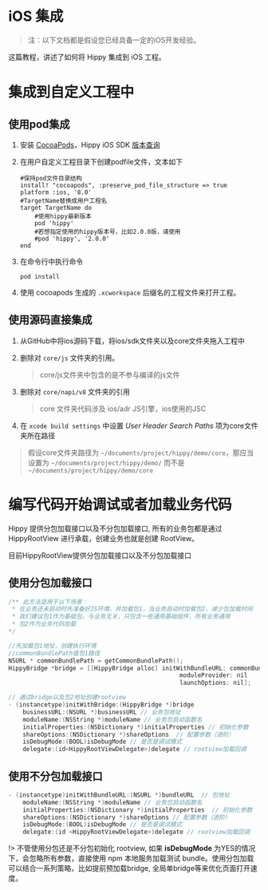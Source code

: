 # iOS 集成

>注：以下文档都是假设您已经具备一定的iOS开发经验。

这篇教程，讲述了如何将 Hippy 集成到 iOS 工程。

# 集成到自定义工程中

## 使用pod集成

1. 安装 [CocoaPods](https://cocoapods.org/)，Hippy iOS SDK [版本查询](https://cocoapods.org/pods/hippy)

2. 在用户自定义工程目录下创建podfile文件，文本如下

    ```text
    #保持pod文件目录结构
    install! "cocoapods", :preserve_pod_file_structure => true
    platform :ios, '8.0'
    #TargetName替换成用户工程名
    target TargetName do
        #使用hippy最新版本
        pod 'hippy'
        #若想指定使用的hippy版本号，比如2.0.0版，请使用
        #pod 'hippy', '2.0.0'
    end
    ```

3. 在命令行中执行命令

    ```text
    pod install
    ```

4. 使用 cocoapods 生成的 `.xcworkspace` 后缀名的工程文件来打开工程。

## 使用源码直接集成

1. 从GitHub中将ios源码下载，将ios/sdk文件夹以及core文件夹拖入工程中

2. 删除对 `core/js` 文件夹的引用。

   > core/js文件夹中包含的是不参与编译的js文件

3. 删除对 `core/napi/v8` 文件夹的引用

   > core 文件夹代码涉及 ios/adr JS引擎，ios使用的JSC

4. 在 `xcode build settings` 中设置 *User Header Search Paths* 项为core文件夹所在路径

 > 假设core文件夹路径为 `~/documents/project/hippy/demo/core`，那应当设置为 `~/documents/project/hippy/demo/` 而不是 `~/documents/project/hippy/demo/core`

# 编写代码开始调试或者加载业务代码

Hippy 提供分包加载接口以及不分包加载接口, 所有的业务包都是通过 HippyRootView 进行承载，创建业务也就是创建 RootView。

目前HippyRootView提供分包加载接口以及不分包加载接口

## 使用分包加载接口

``` objectivec
/** 此方法适用于以下场景：
 * 在业务还未启动时先准备好JS环境，并加载包1，当业务启动时加载包2，减少包加载时间
 * 我们建议包1作为基础包，与业务无关，只包含一些通用基础组件，所有业务通用
 * 包2作为业务代码加载
*/

//先加载包1地址，创建执行环境
//commonBundlePath值包1路径
NSURL * commonBundlePath = getCommonBundlePath();
HippyBridge *bridge = [[HippyBridge alloc] initWithBundleURL: commonBundlePath
                                                moduleProvider: nil
                                                launchOptions: nil];

// 通过bridge以及包2地址创建rootview
- (instancetype)initWithBridge:(HippyBridge *)bridge  
    businessURL:(NSURL *)businessURL // 业务包地址
    moduleName:(NSString *)moduleName // 业务包启动函数名
    initialProperties:(NSDictionary *)initialProperties // 初始化参数
    shareOptions:(NSDictionary *)shareOptions  // 配置参数（进阶）
    isDebugMode:(BOOL)isDebugMode // 是否是调试模式
    delegate:(id<HippyRootViewDelegate>)delegate // rootview加载回调

```

## 使用不分包加载接口

``` objectivec
- (instancetype)initWithBundleURL:(NSURL *)bundleURL  // 包地址
    moduleName:(NSString *)moduleName // 业务包启动函数名
    initialProperties:(NSDictionary *)initialProperties  // 初始化参数
    shareOptions:(NSDictionary *)shareOptions // 配置参数（进阶）
    isDebugMode:(BOOL)isDebugMode // 是否是调试模式
    delegate:(id <HippyRootViewDelegate>)delegate // rootview加载回调
```

!> 不管使用分包还是不分包初始化 rootview, 如果 **isDebugMode** 为YES的情况下，会忽略所有参数，直接使用 npm 本地服务加载测试 bundle。使用分包加载可以结合一系列策略，比如提前预加载bridge, 全局单bridge等来优化页面打开速度。
